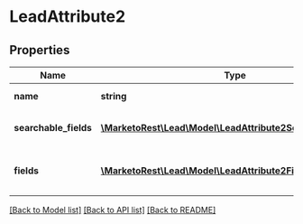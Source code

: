 # LeadAttribute2

## Properties
Name | Type | Description | Notes
------------ | ------------- | ------------- | -------------
**name** | **string** | \&quot;API Lead\&quot; | 
**searchable_fields** | [**\MarketoRest\Lead\Model\LeadAttribute2SearchableFields[]**](LeadAttribute2SearchableFields.md) | List of searchable fields | 
**fields** | [**\MarketoRest\Lead\Model\LeadAttribute2Fields[]**](LeadAttribute2Fields.md) | Description of searchable fields | 

[[Back to Model list]](../README.md#documentation-for-models) [[Back to API list]](../README.md#documentation-for-api-endpoints) [[Back to README]](../README.md)



